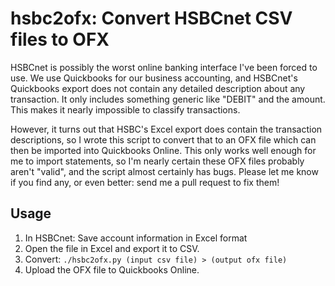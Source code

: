 # hsbc2ofx: Convert HSBCnet CSV files to OFX

HSBCnet is possibly the worst online banking interface I've been forced to use. We use Quickbooks for our business accounting, and HSBCnet's Quickbooks export does not contain any detailed description about any transaction. It only includes something generic like "DEBIT" and the amount. This makes it nearly impossible to classify transactions.

However, it turns out that HSBC's Excel export does contain the transaction descriptions, so I wrote this script to convert that to an OFX file which can then be imported into Quickbooks Online. This only works well enough for me to import statements, so I'm nearly certain these OFX files probably aren't "valid", and the script almost certainly has bugs. Please let me know if you find any, or even better: send me a pull request to fix them!

## Usage

1. In HSBCnet: Save account information in Excel format
2. Open the file in Excel and export it to CSV.
3. Convert: `./hsbc2ofx.py (input csv file) > (output ofx file)`
4. Upload the OFX file to Quickbooks Online.
